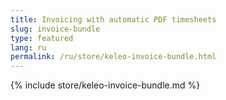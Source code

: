 ```yaml
---
title: Invoicing with automatic PDF timesheets
slug: invoice-bundle
type: featured
lang: ru
permalink: /ru/store/keleo-invoice-bundle.html
---
```


{% include store/keleo-invoice-bundle.md %}
